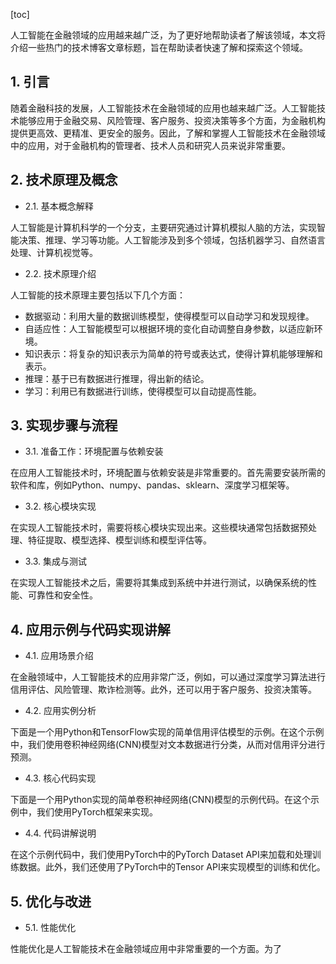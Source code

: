 
[toc]                    
                
                
人工智能在金融领域的应用越来越广泛，为了更好地帮助读者了解该领域，本文将介绍一些热门的技术博客文章标题，旨在帮助读者快速了解和探索这个领域。

## 1. 引言

随着金融科技的发展，人工智能技术在金融领域的应用也越来越广泛。人工智能技术能够应用于金融交易、风险管理、客户服务、投资决策等多个方面，为金融机构提供更高效、更精准、更安全的服务。因此，了解和掌握人工智能技术在金融领域中的应用，对于金融机构的管理者、技术人员和研究人员来说非常重要。

## 2. 技术原理及概念

- 2.1. 基本概念解释

人工智能是计算机科学的一个分支，主要研究通过计算机模拟人脑的方法，实现智能决策、推理、学习等功能。人工智能涉及到多个领域，包括机器学习、自然语言处理、计算机视觉等。

- 2.2. 技术原理介绍

人工智能的技术原理主要包括以下几个方面：

- 数据驱动：利用大量的数据训练模型，使得模型可以自动学习和发现规律。
- 自适应性：人工智能模型可以根据环境的变化自动调整自身参数，以适应新环境。
- 知识表示：将复杂的知识表示为简单的符号或表达式，使得计算机能够理解和表示。
- 推理：基于已有数据进行推理，得出新的结论。
- 学习：利用已有数据进行训练，使得模型可以自动提高性能。

## 3. 实现步骤与流程

- 3.1. 准备工作：环境配置与依赖安装

在应用人工智能技术时，环境配置与依赖安装是非常重要的。首先需要安装所需的软件和库，例如Python、numpy、pandas、sklearn、深度学习框架等。

- 3.2. 核心模块实现

在实现人工智能技术时，需要将核心模块实现出来。这些模块通常包括数据预处理、特征提取、模型选择、模型训练和模型评估等。

- 3.3. 集成与测试

在实现人工智能技术之后，需要将其集成到系统中并进行测试，以确保系统的性能、可靠性和安全性。

## 4. 应用示例与代码实现讲解

- 4.1. 应用场景介绍

在金融领域中，人工智能技术的应用非常广泛，例如，可以通过深度学习算法进行信用评估、风险管理、欺诈检测等。此外，还可以用于客户服务、投资决策等。

- 4.2. 应用实例分析

下面是一个用Python和TensorFlow实现的简单信用评估模型的示例。在这个示例中，我们使用卷积神经网络(CNN)模型对文本数据进行分类，从而对信用评分进行预测。

- 4.3. 核心代码实现

下面是一个用Python实现的简单卷积神经网络(CNN)模型的示例代码。在这个示例中，我们使用PyTorch框架来实现。

- 4.4. 代码讲解说明

在这个示例代码中，我们使用PyTorch中的PyTorch Dataset API来加载和处理训练数据。此外，我们还使用了PyTorch中的Tensor API来实现模型的训练和优化。

## 5. 优化与改进

- 5.1. 性能优化

性能优化是人工智能技术在金融领域应用中非常重要的一个方面。为了

